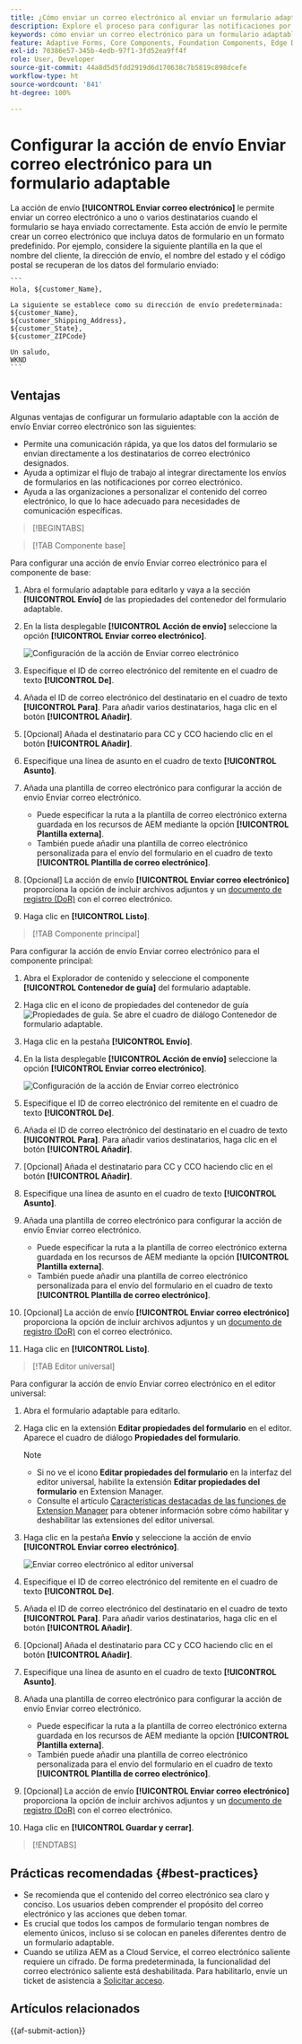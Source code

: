 ```yaml
---
title: ¿Cómo enviar un correo electrónico al enviar un formulario adaptable?
description: Explore el proceso para configurar las notificaciones por correo electrónico al enviar un formulario adaptable.
keywords: cómo enviar un correo electrónico para un formulario adaptable, acción de envío de correo electrónico, correo electrónico del formulario adaptable, correo electrónico de envío de formulario, guía para enviar correo electrónico
feature: Adaptive Forms, Core Components, Foundation Components, Edge Delivery Services
exl-id: 70386e57-345b-4edb-97f1-3fd52ea9ff4f
role: User, Developer
source-git-commit: 44a8d5d5fdd2919d6d170638c7b5819c898dcefe
workflow-type: ht
source-wordcount: '841'
ht-degree: 100%

---
```


# Configurar la acción de envío Enviar correo electrónico para un formulario adaptable

La acción de envío **[!UICONTROL Enviar correo electrónico]** le permite enviar un correo electrónico a uno o varios destinatarios cuando el formulario se haya enviado correctamente. Esta acción de envío le permite crear un correo electrónico que incluya datos de formulario en un formato predefinido. Por ejemplo, considere la siguiente plantilla en la que el nombre del cliente, la dirección de envío, el nombre del estado y el código postal se recuperan de los datos del formulario enviado:


    ```
    Hola, ${customer_Name},
    
    La siguiente se establece como su dirección de envío predeterminada:
    ${customer_Name},
    ${customer_Shipping_Address},
    ${customer_State},
    ${customer_ZIPCode}
    
    Un saludo,
    WKND
    ```

## Ventajas

Algunas ventajas de configurar un formulario adaptable con la acción de envío Enviar correo electrónico son las siguientes:

* Permite una comunicación rápida, ya que los datos del formulario se envían directamente a los destinatarios de correo electrónico designados.
* Ayuda a optimizar el flujo de trabajo al integrar directamente los envíos de formularios en las notificaciones por correo electrónico.
* Ayuda a las organizaciones a personalizar el contenido del correo electrónico, lo que lo hace adecuado para necesidades de comunicación específicas.

>[!BEGINTABS]

>[!TAB Componente base]

Para configurar una acción de envío Enviar correo electrónico para el componente de base:

1. Abra el formulario adaptable para editarlo y vaya a la sección **[!UICONTROL Envío]** de las propiedades del contenedor del formulario adaptable.
1. En la lista desplegable **[!UICONTROL Acción de envío]** seleccione la opción **[!UICONTROL Enviar correo electrónico]**.

   ![Configuración de la acción de Enviar correo electrónico](/help/forms/assets/send-email-fc.png)

1. Especifique el ID de correo electrónico del remitente en el cuadro de texto **[!UICONTROL De]**.
1. Añada el ID de correo electrónico del destinatario en el cuadro de texto **[!UICONTROL Para]**. Para añadir varios destinatarios, haga clic en el botón **[!UICONTROL Añadir]**.
1. [Opcional] Añada el destinatario para CC y CCO haciendo clic en el botón **[!UICONTROL Añadir]**.
1. Especifique una línea de asunto en el cuadro de texto **[!UICONTROL Asunto]**.
1. Añada una plantilla de correo electrónico para configurar la acción de envío Enviar correo electrónico.
   * Puede especificar la ruta a la plantilla de correo electrónico externa guardada en los recursos de AEM mediante la opción **[!UICONTROL Plantilla externa]**.
   * También puede añadir una plantilla de correo electrónico personalizada para el envío del formulario en el cuadro de texto **[!UICONTROL Plantilla de correo electrónico]**.
1.  [Opcional] La acción de envío **[!UICONTROL Enviar correo electrónico]** proporciona la opción de incluir archivos adjuntos y un [documento de registro (DoR)](generate-document-of-record-core-components.md) con el correo electrónico.
1. Haga clic en **[!UICONTROL Listo]**.

>[!TAB Componente principal]

Para configurar la acción de envío Enviar correo electrónico para el componente principal:

1. Abra el Explorador de contenido y seleccione el componente **[!UICONTROL Contenedor de guía]** del formulario adaptable.
1. Haga clic en el icono de propiedades del contenedor de guía ![Propiedades de guía](/help/forms/assets/configure-icon.svg). Se abre el cuadro de diálogo Contenedor de formulario adaptable.
1. Haga clic en la pestaña **[!UICONTROL Envío]**.
1. En la lista desplegable **[!UICONTROL Acción de envío]** seleccione la opción **[!UICONTROL Enviar correo electrónico]**.

   ![Configuración de la acción de Enviar correo electrónico](/help/forms/assets/send-email-action-configuration.gif)
1. Especifique el ID de correo electrónico del remitente en el cuadro de texto **[!UICONTROL De]**.
1. Añada el ID de correo electrónico del destinatario en el cuadro de texto **[!UICONTROL Para]**. Para añadir varios destinatarios, haga clic en el botón **[!UICONTROL Añadir]**.
1. [Opcional] Añada el destinatario para CC y CCO haciendo clic en el botón **[!UICONTROL Añadir]**.
1. Especifique una línea de asunto en el cuadro de texto **[!UICONTROL Asunto]**.
1. Añada una plantilla de correo electrónico para configurar la acción de envío Enviar correo electrónico.
   * Puede especificar la ruta a la plantilla de correo electrónico externa guardada en los recursos de AEM mediante la opción **[!UICONTROL Plantilla externa]**.
   * También puede añadir una plantilla de correo electrónico personalizada para el envío del formulario en el cuadro de texto **[!UICONTROL Plantilla de correo electrónico]**.
1.  [Opcional] La acción de envío **[!UICONTROL Enviar correo electrónico]** proporciona la opción de incluir archivos adjuntos y un [documento de registro (DoR)](generate-document-of-record-core-components.md) con el correo electrónico.
1. Haga clic en **[!UICONTROL Listo]**.

>[!TAB Editor universal]

Para configurar la acción de envío Enviar correo electrónico en el editor universal:

1. Abra el formulario adaptable para editarlo.
1. Haga clic en la extensión **Editar propiedades del formulario** en el editor.
Aparece el cuadro de diálogo **Propiedades del formulario**.

   >[!NOTE]
   >
   > * Si no ve el icono **Editar propiedades del formulario** en la interfaz del editor universal, habilite la extensión **Editar propiedades del formulario** en Extension Manager.
   > * Consulte el artículo [Características destacadas de las funciones de Extension Manager](https://developer.adobe.com/uix/docs/extension-manager/feature-highlights/#enablingdisabling-extensions) para obtener información sobre cómo habilitar y deshabilitar las extensiones del editor universal.


1. Haga clic en la pestaña **Envío** y seleccione la acción de envío **[!UICONTROL Enviar correo electrónico]**.

   ![Enviar correo electrónico al editor universal](/help/forms/assets/send-email-ue.png)

1. Especifique el ID de correo electrónico del remitente en el cuadro de texto **[!UICONTROL De]**.
1. Añada el ID de correo electrónico del destinatario en el cuadro de texto **[!UICONTROL Para]**. Para añadir varios destinatarios, haga clic en el botón **[!UICONTROL Añadir]**.
1. [Opcional] Añada el destinatario para CC y CCO haciendo clic en el botón **[!UICONTROL Añadir]**.
1. Especifique una línea de asunto en el cuadro de texto **[!UICONTROL Asunto]**.
1. Añada una plantilla de correo electrónico para configurar la acción de envío Enviar correo electrónico.
   * Puede especificar la ruta a la plantilla de correo electrónico externa guardada en los recursos de AEM mediante la opción **[!UICONTROL Plantilla externa]**.
   * También puede añadir una plantilla de correo electrónico personalizada para el envío del formulario en el cuadro de texto **[!UICONTROL Plantilla de correo electrónico]**.
1.  [Opcional] La acción de envío **[!UICONTROL Enviar correo electrónico]** proporciona la opción de incluir archivos adjuntos y un [documento de registro (DoR)](generate-document-of-record-core-components.md) con el correo electrónico.
1. Haga clic en **[!UICONTROL Guardar y cerrar]**.

>[!ENDTABS]

## Prácticas recomendadas {#best-practices}

* Se recomienda que el contenido del correo electrónico sea claro y conciso. Los usuarios deben comprender el propósito del correo electrónico y las acciones que deben tomar.
* Es crucial que todos los campos de formulario tengan nombres de elemento únicos, incluso si se colocan en paneles diferentes dentro de un formulario adaptable.
* Cuando se utiliza AEM as a Cloud Service, el correo electrónico saliente requiere un cifrado. De forma predeterminada, la funcionalidad del correo electrónico saliente está deshabilitada. Para habilitarlo, envíe un ticket de asistencia a [Solicitar acceso](https://experienceleague.adobe.com/docs/experience-manager-cloud-service/implementing/developing/development-guidelines.html?lang=es#sending-email).

## Artículos relacionados

{{af-submit-action}}
